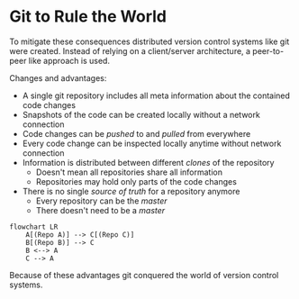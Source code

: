 # Git to Rule the World

To mitigate these consequences distributed version control systems like git were
created. Instead of relying on a client/server architecture, a peer-to-peer like
approach is used.

Changes and advantages:

* A single git repository includes all meta information about the contained code
  changes
* Snapshots of the code can be created locally without a network connection
* Code changes can be *pushed* to and *pulled* from everywhere
* Every code change can be inspected locally anytime without network connection
* Information is distributed between different *clones* of the repository
    * Doesn't mean all repositories share all information
    * Repositories may hold only parts of the code changes
* There is no single *source of truth* for a repository anymore
    * Every repository can be the *master*
    * There doesn't need to be a *master*

```{mermaid}
flowchart LR
    A[(Repo A)] --> C[(Repo C)]
    B[(Repo B)] --> C
    B <--> A
    C --> A
```

Because of these advantages git conquered the world of version control systems.
